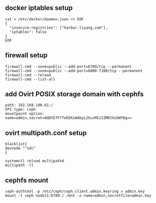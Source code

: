 ## docker iptables setup
```
cat > /etc/docker/daemon.json << EOF
{
  "insecure-registries": ["harbor.liyang.com"],
  "iptables": false
}
EOF
```
## firewall setup
```
firewall-cmd --zone=public --add-port=6789/tcp --permanent
firewall-cmd --zone=public --add-port=6800-7100/tcp --permanent
firewall-cmd --reload
firewall-cmd --list-all
```
## add Ovirt POSIX storage domain with cephfs
```
path: 192.168.100.61:/
VFS type: ceph
mountpoint option: name=admin,secret=AQDtEfFf7eEEKxAAbyL2hLnMIzIZMKtXsbWf0g==
```
## ovirt multipath.conf setup
```
blacklist{
devnode "^sdc"
}

systemctl reload multipathd
multipath -ll
```
## cephfs mount
```
ceph-authtool -p /etc/ceph/ceph.client.admin.keyring > admin.key
mount -t ceph node11:6789:/ /mnt -o name=admin,secretfile=admin.key
```
